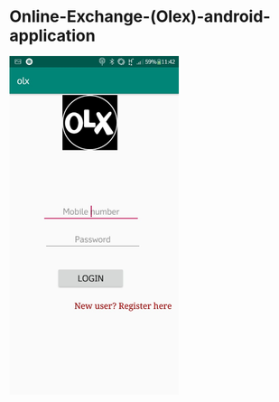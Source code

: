 # Online-Exchange-(Olex)-android-application
<img src="https://github.com/Nikhil-V-maker/Online-Exchange-Olex-android-application/blob/master/Screenshots/login.jpg" width="300px" height="600px">

